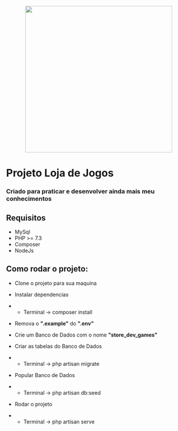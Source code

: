 <p align="center"><a href="https://laravel.com" target="_blank"><img src="https://raw.githubusercontent.com/laravel/art/master/logo-lockup/5%20SVG/2%20CMYK/1%20Full%20Color/laravel-logolockup-cmyk-red.svg" width="400"></a></p>

# Projeto Loja de Jogos

### Criado para praticar e desenvolver ainda mais meu conhecimentos

## Requisitos

-   MySql
-   PHP >= 7.3
-   Composer
-   NodeJs

## Como rodar o projeto:

-   Clone o projeto para sua maquina

-   Instalar dependencias
-   -   Terminal -> composer install

-   Remova o **".example"** do **".env"**

-   Crie um Banco de Dados com o nome **"store_dev_games"**

-   Criar as tabelas do Banco de Dados
-   -   Terminal -> php artisan migrate

-   Popular Banco de Dados
-   -   Terminal -> php artisan db:seed

-   Rodar o projeto
-   -   Terminal -> php artisan serve
